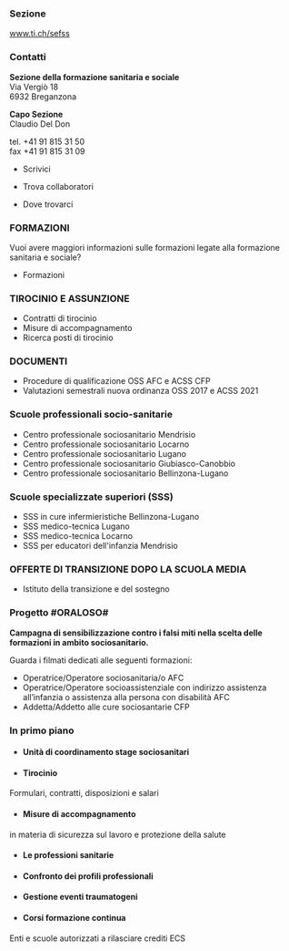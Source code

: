 ###  Sezione

www.ti.ch/sefss

###  Contatti

**Sezione della formazione sanitaria e sociale**  
Via Vergiò 18  
6932 Breganzona

 **Capo Sezione**  
Claudio Del Don

tel. +41 91 815 31 50  
fax +41 91 815 31 09  

  * Scrivici

  * Trova collaboratori

  * Dove trovarci

###  FORMAZIONI

Vuoi avere maggiori informazioni sulle formazioni legate alla formazione
sanitaria e sociale?

  * Formazioni

###  TIROCINIO E ASSUNZIONE

  * Contratti di tirocinio
  * Misure di accompagnamento
  * Ricerca posti di tirocinio

###  DOCUMENTI

  * Procedure di qualificazione OSS AFC e ACSS CFP
  * Valutazioni semestrali nuova ordinanza OSS 2017 e ACSS 2021 

###  Scuole professionali socio-sanitarie

  * Centro professionale sociosanitario Mendrisio
  * Centro professionale sociosanitario Locarno
  * Centro professionale sociosanitario Lugano
  * Centro professionale sociosanitario Giubiasco-Canobbio
  * Centro professionale sociosanitario Bellinzona-Lugano

###  Scuole specializzate superiori (SSS)

  * SSS in cure infermieristiche Bellinzona-Lugano
  * SSS medico-tecnica Lugano
  * SSS medico-tecnica Locarno
  * SSS per educatori dell'infanzia Mendrisio

###  OFFERTE DI TRANSIZIONE DOPO LA SCUOLA MEDIA

  * Istituto della transizione e del sostegno

###  Progetto #ORALOSO#

**Campagna di sensibilizzazione contro i falsi miti nella scelta delle
formazioni in ambito sociosanitario.**

Guarda i filmati dedicati alle seguenti formazioni:

  * Operatrice/Operatore sociosanitaria/o AFC
  * Operatrice/Operatore socioassistenziale con indirizzo assistenza all’infanzia o assistenza alla persona con disabilità AFC
  * Addetta/Addetto alle cure sociosantarie CFP

###  In primo piano

  * #### Unità di coordinamento stage sociosanitari

  * #### Tirocinio

Formulari, contratti, disposizioni e salari

  * #### Misure di accompagnamento

in materia di sicurezza sul lavoro e protezione della salute

  * #### Le professioni sanitarie

  * #### Confronto dei profili professionali

  * #### Gestione eventi traumatogeni

  * #### Corsi formazione continua

Enti e scuole autorizzati a rilasciare crediti ECS

